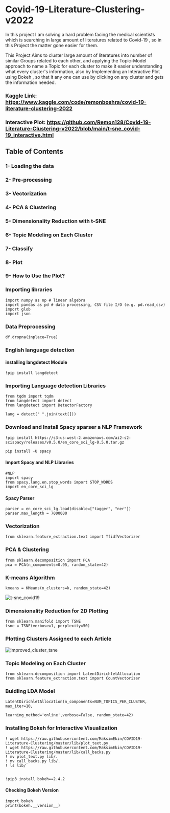 # Covid-19-Literature-Clustering-v2022
In this project I am solving a hard problem facing the medical scientists which is searching in large amount of literatures related to Covid-19 , so in this Project the matter gone easier for them.

This Project Aims to cluster large amount of literatures into number of similar Groups related to each other, and applying the Topic-Model approach to name a Topic for each cluster to make it easier understanding what every cluster's information, also by Implementing an Interactive Plot using Bokeh , so that it any one can use by clicking on any cluster and gets the information needed.

### Kaggle Link: https://www.kaggle.com/code/remonboshra/covid-19-literature-clustering-2022 

### Interactive Plot: https://github.com/Remon128/Covid-19-Literature-Clustering-v2022/blob/main/t-sne_covid-19_interactive.html

## Table of Contents
### 1- Loading the data
### 2- Pre-processing
### 3- Vectorization
### 4- PCA & Clustering
### 5- Dimensionality Reduction with t-SNE
### 6- Topic Modeling on Each Cluster
### 7- Classify
### 8- Plot
### 9- How to Use the Plot?


### Importing libraries
```
import numpy as np # linear algebra
import pandas as pd # data processing, CSV file I/O (e.g. pd.read_csv)
import glob
import json
```

### Data Preprocessing

```
df.dropna(inplace=True)
```

### English language detection

#### installing langdetect Module

```
!pip install langdetect
```

### Importing Language detection Libraries

```
from tqdm import tqdm
from langdetect import detect
from langdetect import DetectorFactory
```

```
lang = detect(" ".join(text[]))
```

### Download and Install Spacy sparser a NLP Framework


```
!pip install https://s3-us-west-2.amazonaws.com/ai2-s2-scispacy/releases/v0.5.0/en_core_sci_lg-0.5.0.tar.gz
```
```
pip install -U spacy
```

#### Import Spacy and NLP Libraries
```
#NLP 
import spacy
from spacy.lang.en.stop_words import STOP_WORDS
import en_core_sci_lg
```

#### Spacy Parser
```
parser = en_core_sci_lg.load(disable=["tagger", "ner"])
parser.max_length = 7000000
```

### Vectorization

```
from sklearn.feature_extraction.text import TfidfVectorizer
```

### PCA & Clustering

```
from sklearn.decomposition import PCA
pca = PCA(n_components=0.95, random_state=42)
```

### K-means Algorithm

```
kmeans = KMeans(n_clusters=k, random_state=42)
```
![t-sne_covid19](https://user-images.githubusercontent.com/24530726/166269353-2ff83418-5196-438e-871b-f66bed3b902f.png)


### Dimensionality Reduction for 2D Plotting

```
from sklearn.manifold import TSNE
tsne = TSNE(verbose=1, perplexity=50)
```

### Plotting Clusters Assigned to each Article

![improved_cluster_tsne](https://user-images.githubusercontent.com/24530726/166272217-f472ad64-0b99-445e-8084-2f052bb7c5bd.png)



### Topic Modeling on Each Cluster

```
from sklearn.decomposition import LatentDirichletAllocation
from sklearn.feature_extraction.text import CountVectorizer
```

### Buidling LDA Model

```
LatentDirichletAllocation(n_components=NUM_TOPICS_PER_CLUSTER, max_iter=10,
                                    learning_method='online',verbose=False, random_state=42)
```


### Installing Bokeh for Interactive Visualization

```
! wget https://raw.githubusercontent.com/MaksimEkin/COVID19-Literature-Clustering/master/lib/plot_text.py
! wget https://raw.githubusercontent.com/MaksimEkin/COVID19-Literature-Clustering/master/lib/call_backs.py
! mv plot_text.py lib/.
! mv call_backs.py lib/.
! ls lib/
```

```![improved_cluster_tsne](https://user-images.githubusercontent.com/24530726/166288918-ee607bb5-945d-4c7f-bc33-56a27c38a559.png)

!pip3 install bokeh==2.4.2
```


#### Checking Bokeh Version
```
import bokeh
print(bokeh.__version__)
```




